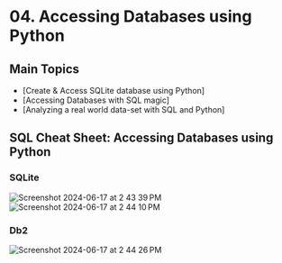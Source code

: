 # 04. Accessing Databases using Python

## Main Topics
- [Create & Access SQLite database using Python]
- [Accessing Databases with SQL magic]
- [Analyzing a real world data-set with SQL and Python]
  
## SQL Cheat Sheet: Accessing Databases using Python

### SQLite

![Screenshot 2024-06-17 at 2 43 39 PM](https://github.com/imjustha/IBM_DataScienceProfessional_Certificate/assets/76855473/5a4b96b3-be42-4c49-8ed3-40144a590eee)
![Screenshot 2024-06-17 at 2 44 10 PM](https://github.com/imjustha/IBM_DataScienceProfessional_Certificate/assets/76855473/c07f9e44-97c9-4320-ae77-5cdd84bea038)

### Db2
![Screenshot 2024-06-17 at 2 44 26 PM](https://github.com/imjustha/IBM_DataScienceProfessional_Certificate/assets/76855473/f4687e8d-0fa2-4654-bf64-af31802e77d5)
